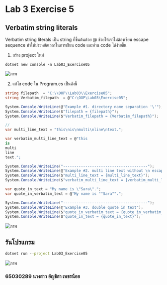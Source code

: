 # Lab 3 Exercise 5

## Verbatim string literals

Verbatim string literals เป็น string ที่ขึ้นต้นด้วย @ ช่วยให้เราไม่ต้องเขียน escape sequence ทำให้ประหยัดเวลาในการเขียน code   และอ่าน code ได้ง่ายขึ้น

  

1. สร้าง project ใหม่

```
dotnet new console -n Lab03_Exercise05
```
![ภาพ](https://github.com/AnchisaPhetnoi/03376836-OOP-2566-Lab-03/assets/144197034/2d4553c8-a584-4d51-98a4-3e235ddc48c4)


2. แก้ไข code ใน Program.cs เป็นดังนี้

```cs
string filepath  = "C:\\OOP\\Lab03\\Exercise05";
string Verbatim_filepath  = @"C:\OOP\Lab03\Exercise05";

System.Console.WriteLine(@"Example #1. directory name separation '\'");
System.Console.WriteLine($"filepath = {filepath}");
System.Console.WriteLine($"Verbatim_filepath = {Verbatim_filepath}");

// 
var multi_line_text = "this\nis\nmulti\nline\ntext.";

var verbatim_multi_line_text = @"this
is
multi
line
text.";

System.Console.WriteLine("--------------------------------------");
System.Console.WriteLine(@"Example #2. multi line text without \n escape sequence");
System.Console.WriteLine($"multi_line_text = {multi_line_text}");
System.Console.WriteLine($"verbatim_multi_line_text = {verbatim_multi_line_text}");

var quote_in_text = "My name is \"Sara\".";
var quote_in_verbatim_text = @"My name is ""Sara"".";

System.Console.WriteLine("--------------------------------------");
System.Console.WriteLine(@"Example #3. double quote in text");
System.Console.WriteLine($"quote_in_verbatim_text = {quote_in_verbatim_text}");
System.Console.WriteLine($"quote_in_text = {quote_in_text}");

```
![ภาพ](https://github.com/AnchisaPhetnoi/03376836-OOP-2566-Lab-03/assets/144197034/4e62a41c-5c40-46a1-a8e7-a6fac099478c)


## รันโปรแกรม

``` cmd
dotnet run --project Lab03_Exercise05
```
![ภาพ](https://github.com/AnchisaPhetnoi/03376836-OOP-2566-Lab-03/assets/144197034/8bf06e70-f9a6-4339-96ee-e7eb4dcc9904)



### 65030289 นางสาว อัญชิสา เพชรน้อย
